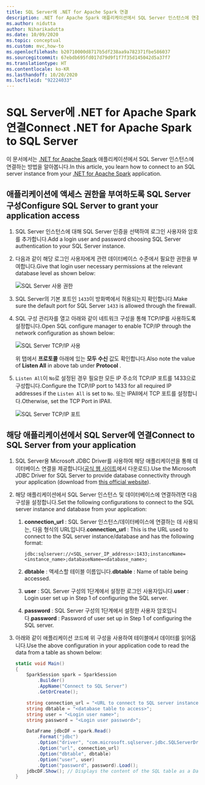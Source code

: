 ```yaml
---
title: SQL Server에 .NET for Apache Spark 연결
description: .NET for Apache Spark 애플리케이션에서 SQL Server 인스턴스에 연결하는 방법을 알아봅니다.
ms.author: nidutta
author: Niharikadutta
ms.date: 10/09/2020
ms.topic: conceptual
ms.custom: mvc,how-to
ms.openlocfilehash: b20710000d8717b5df238aa9a782371fbe586037
ms.sourcegitcommit: 67ebdb695fd017d79d9f1f7f35d145042d5a37f7
ms.translationtype: HT
ms.contentlocale: ko-KR
ms.lasthandoff: 10/20/2020
ms.locfileid: "92224033"
---
```

# <a name="connect-net-for-apache-spark-to-sql-server"></a><span data-ttu-id="70bd8-103">SQL Server에 .NET for Apache Spark 연결</span><span class="sxs-lookup"><span data-stu-id="70bd8-103">Connect .NET for Apache Spark to SQL Server</span></span>

<span data-ttu-id="70bd8-104">이 문서에서는 [.NET for Apache Spark](https://github.com/dotnet/spark) 애플리케이션에서 SQL Server 인스턴스에 연결하는 방법을 알아봅니다.</span><span class="sxs-lookup"><span data-stu-id="70bd8-104">In this article, you learn how to connect to an SQL server instance from your [.NET for Apache Spark](https://github.com/dotnet/spark) application.</span></span>

## <a name="configure-sql-server-to-grant-your-application-access"></a><span data-ttu-id="70bd8-105">애플리케이션에 액세스 권한을 부여하도록 SQL Server 구성</span><span class="sxs-lookup"><span data-stu-id="70bd8-105">Configure SQL Server to grant your application access</span></span>

1. <span data-ttu-id="70bd8-106">SQL Server 인스턴스에 대해 SQL Server 인증을 선택하여 로그인 사용자와 암호를 추가합니다.</span><span class="sxs-lookup"><span data-stu-id="70bd8-106">Add a login user and password choosing SQL Server authentication to your SQL Server instance.</span></span>
2. <span data-ttu-id="70bd8-107">다음과 같이 해당 로그인 사용자에게 관련 데이터베이스 수준에서 필요한 권한을 부여합니다.</span><span class="sxs-lookup"><span data-stu-id="70bd8-107">Give that login user necessary permissions at the relevant database level as shown below:</span></span>

    ![SQL Server 사용 권한](./media/connect-external-sources/SqlServerAuth.png)

3. <span data-ttu-id="70bd8-109">SQL Server의 기본 포트인 `1433`이 방화벽에서 허용되는지 확인합니다.</span><span class="sxs-lookup"><span data-stu-id="70bd8-109">Make sure the default port for SQL Server `1433` is allowed through the firewall.</span></span>
4. <span data-ttu-id="70bd8-110">SQL 구성 관리자를 열고 아래와 같이 네트워크 구성을 통해 TCP/IP를 사용하도록 설정합니다.</span><span class="sxs-lookup"><span data-stu-id="70bd8-110">Open SQL configure manager to enable TCP/IP through the network configuration as shown below:</span></span>

    ![SQL Server TCP/IP 사용](./media/connect-external-sources/SqlServerTCPIP.png)

    <span data-ttu-id="70bd8-112">위 탭에서 **프로토콜** 아래에 있는 **모두 수신** 값도 확인합니다.</span><span class="sxs-lookup"><span data-stu-id="70bd8-112">Also note the value of **Listen All** in above tab under **Protocol** .</span></span>

5. <span data-ttu-id="70bd8-113">`Listen All`이 `No`로 설정된 경우 필요한 모든 IP 주소의 TCP/IP 포트를 1433으로 구성합니다.</span><span class="sxs-lookup"><span data-stu-id="70bd8-113">Configure the TCP/IP port to 1433 for all required IP addresses if the `Listen All` is set to `No`.</span></span> <span data-ttu-id="70bd8-114">또는 IPAll에서 TCP 포트를 설정합니다.</span><span class="sxs-lookup"><span data-stu-id="70bd8-114">Otherwise, set the TCP Port in IPAll.</span></span>

    ![SQL Server TCP/IP 포트](./media/connect-external-sources/SQLServerTCPIIPPort.png)

## <a name="connect-to-sql-server-from-your-application"></a><span data-ttu-id="70bd8-116">해당 애플리케이션에서 SQL Server에 연결</span><span class="sxs-lookup"><span data-stu-id="70bd8-116">Connect to SQL Server from your application</span></span>

1. <span data-ttu-id="70bd8-117">SQL Server용 Microsoft JDBC Driver를 사용하여 해당 애플리케이션을 통해 데이터베이스 연결을 제공합니다([공식 웹 사이트](https://docs.microsoft.com/sql/connect/jdbc/download-microsoft-jdbc-driver-for-sql-server?view=sql-server-ver15)에서 다운로드).</span><span class="sxs-lookup"><span data-stu-id="70bd8-117">Use the Microsoft JDBC Driver for SQL Server to provide database connectivity through your application (download from [this official website](https://docs.microsoft.com/sql/connect/jdbc/download-microsoft-jdbc-driver-for-sql-server?view=sql-server-ver15)).</span></span>
2. <span data-ttu-id="70bd8-118">해당 애플리케이션에서 SQL Server 인스턴스 및 데이터베이스에 연결하려면 다음 구성을 설정합니다.</span><span class="sxs-lookup"><span data-stu-id="70bd8-118">Set the following configurations to connect to the SQL server instance and database from your application:</span></span>
    1. <span data-ttu-id="70bd8-119">**connection_url** : SQL Server 인스턴스/데이터베이스에 연결하는 데 사용되는, 다음 형식의 URL입니다.</span><span class="sxs-lookup"><span data-stu-id="70bd8-119">**connection_url** : This is the URL used to connect to the SQL server instance/database and has the following format:</span></span>

        ```
        jdbc:sqlserver://<SQL_server_IP_address>:1433;instanceName=<instance_name>;databaseName=<database_name>;
        ```

    2. <span data-ttu-id="70bd8-120">**dbtable** : 액세스할 테이블 이름입니다.</span><span class="sxs-lookup"><span data-stu-id="70bd8-120">**dbtable** : Name of table being accessed.</span></span>
    3. <span data-ttu-id="70bd8-121">**user** : SQL Server 구성의 1단계에서 설정한 로그인 사용자입니다.</span><span class="sxs-lookup"><span data-stu-id="70bd8-121">**user** : Login user set up in Step 1 of configuring the SQL server.</span></span>
    4. <span data-ttu-id="70bd8-122">**password** : SQL Server 구성의 1단계에서 설정한 사용자 암호입니다.</span><span class="sxs-lookup"><span data-stu-id="70bd8-122">**password** : Password of user set up in Step 1 of configuring the SQL server.</span></span>
3. <span data-ttu-id="70bd8-123">아래와 같이 애플리케이션 코드에 위 구성을 사용하여 테이블에서 데이터를 읽어옵니다.</span><span class="sxs-lookup"><span data-stu-id="70bd8-123">Use the above configuration in your application code to read the data from a table as shown below:</span></span>

    ```csharp
    static void Main()
    {
        SparkSession spark = SparkSession
            .Builder()
            .AppName("Connect to SQL Server")
            .GetOrCreate();

        string connection_url = "<URL to connect to SQL server instance>";
        string dbtable = "<database table to access>";
        string user = "<Login user name>";
        string password = "<Login user password>";

        DataFrame jdbcDF = spark.Read()
            .Format("jdbc")
            .Option("driver", "com.microsoft.sqlserver.jdbc.SQLServerDriver")
            .Option("url", connection_url)
            .Option("dbtable", dbtable)
            .Option("user", user)
            .Option("password", password).Load();
        jdbcDF.Show(); // Displays the content of the SQL table as a DataFrame
    }
    ```

